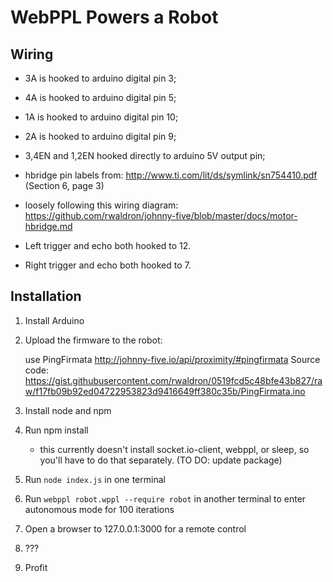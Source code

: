 # WebPPL Powers a Robot

## Wiring

- 3A is hooked to arduino digital pin 3;
- 4A is hooked to arduino digital pin 5;
- 1A is hooked to arduino digital pin 10;
- 2A is hooked to arduino digital pin 9;
- 3,4EN and 1,2EN hooked directly to arduino 5V output pin;
- hbridge pin labels from: http://www.ti.com/lit/ds/symlink/sn754410.pdf (Section 6, page 3)
- loosely following this wiring diagram:
https://github.com/rwaldron/johnny-five/blob/master/docs/motor-hbridge.md

- Left trigger and echo both hooked to 12.
- Right trigger and echo both hooked to 7.

## Installation

1. Install Arduino

2. Upload the firmware to the robot:

	use PingFirmata
	http://johnny-five.io/api/proximity/#pingfirmata
	Source code: 
	https://gist.githubusercontent.com/rwaldron/0519fcd5c48bfe43b827/raw/f17fb09b92ed04722953823d9416649ff380c35b/PingFirmata.ino

3. Install node and npm

4. Run npm install
	
	* this currently doesn't install socket.io-client, webppl, or sleep, so you'll have to do that separately. (TO DO: update package)

5. Run `node index.js` in one terminal

6. Run `webppl robot.wppl --require robot` in another terminal to enter autonomous mode for 100 iterations

7. Open a browser to 127.0.0.1:3000 for a remote control

8. ???

9. Profit